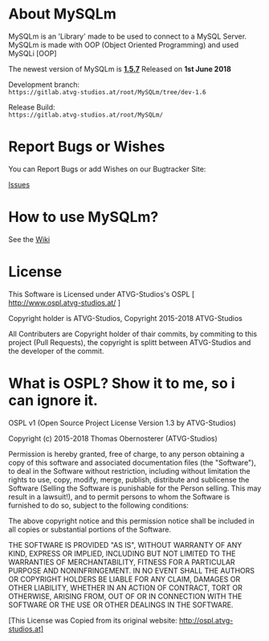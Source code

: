 # About MySQLm
MySQLm is an 'Library' made to be used to connect to a MySQL Server.
MySQLm is made with OOP (Object Oriented Programming) and used MySQLi [OOP]

The newest version of MySQLm is **[1.5.7](https://gitlab.atvg-studios.at/root/MySQLm/tags/v1.5.7)** Released on **1st June 2018**

Development branch:  
`https://gitlab.atvg-studios.at/root/MySQLm/tree/dev-1.6`

Release Build:  
`https://gitlab.atvg-studios.at/root/MySQLm/`

# Report Bugs or Wishes  
You can Report Bugs or add Wishes on our Bugtracker Site:  

[Issues](https://gitlab.atvg-studios.at/root/MySQLm/issues)

# How to use MySQLm?
See the [Wiki](https://gitlab.atvg-studios.at/root/MySQLm/wikis/home)

# License
This Software is Licensed under ATVG-Studios's OSPL [ http://www.ospl.atvg-studios.at/ ]

Copyright holder is ATVG-Studios, Copyright 2015-2018 ATVG-Studios

All Contributers are Copyright holder of thair commits, by commiting to this project (Pull Requests), the copyright is splitt between ATVG-Studios and the developer of the commit.

# What is OSPL? Show it to me, so i can ignore it.
OSPL v1 (Open Source Project License Version 1.3 by ATVG-Studios)

Copyright (c) 2015-2018 Thomas Obernosterer (ATVG-Studios)

Permission is hereby granted, free of charge, to any person obtaining a copy of this software and associated documentation files (the "Software"), to deal in the Software without restriction, including without limitation the rights to use, copy, modify, merge, publish, distribute and sublicense the Software (Selling the Software is punishable for the Person selling. This may result in a lawsuit!), and to permit persons to whom the Software is furnished to do so, subject to the following conditions:

The above copyright notice and this permission notice shall be included in all copies or substantial portions of the Software.

THE SOFTWARE IS PROVIDED "AS IS", WITHOUT WARRANTY OF ANY KIND, EXPRESS OR IMPLIED, INCLUDING BUT NOT LIMITED TO THE WARRANTIES OF MERCHANTABILITY, FITNESS FOR A PARTICULAR PURPOSE AND NONINFRINGEMENT. IN NO EVENT SHALL THE AUTHORS OR COPYRIGHT HOLDERS BE LIABLE FOR ANY CLAIM, DAMAGES OR OTHER LIABILITY, WHETHER IN AN ACTION OF CONTRACT, TORT OR OTHERWISE, ARISING FROM, OUT OF OR IN CONNECTION WITH THE SOFTWARE OR THE USE OR OTHER DEALINGS IN THE SOFTWARE.

[This License was Copied from its original website: http://ospl.atvg-studios.at]

